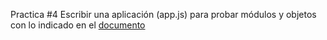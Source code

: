 Practica #4
Escribir una aplicación (app.js) para probar módulos y objetos con lo indicado en el [documento](https://docs.google.com/document/d/1A4aoMc9QA1EZ2qQHlzweN32HdB_CXkwWOoD1TmD4kg0/edit)